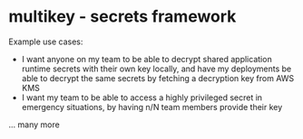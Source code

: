 # multikey - secrets framework

Example use cases:

- I want anyone on my team to be able to decrypt shared application runtime secrets with their own key locally, and have my deployments be able to decrypt the same secrets by fetching a decryption key from AWS KMS
- I want my team to be able to access a highly privileged secret in emergency situations, by having n/N team members provide their key

... many more
